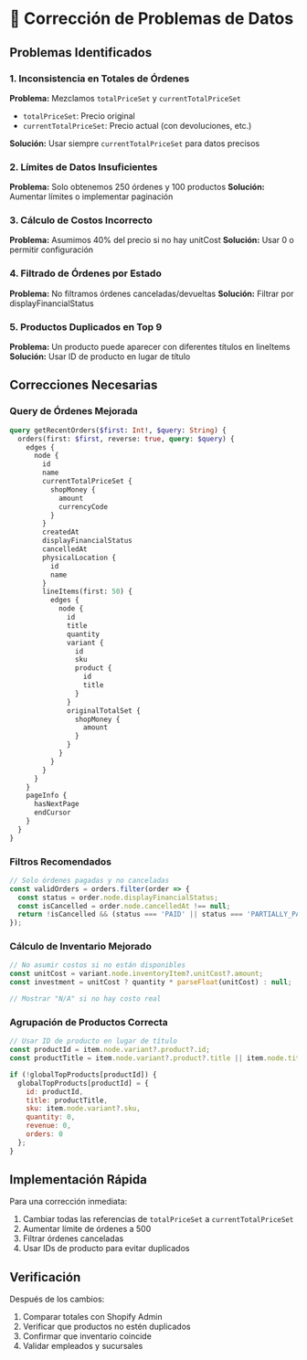 # 🔧 Corrección de Problemas de Datos

## Problemas Identificados

### 1. Inconsistencia en Totales de Órdenes
**Problema:** Mezclamos `totalPriceSet` y `currentTotalPriceSet`
- `totalPriceSet`: Precio original
- `currentTotalPriceSet`: Precio actual (con devoluciones, etc.)

**Solución:** Usar siempre `currentTotalPriceSet` para datos precisos

### 2. Límites de Datos Insuficientes
**Problema:** Solo obtenemos 250 órdenes y 100 productos
**Solución:** Aumentar límites o implementar paginación

### 3. Cálculo de Costos Incorrecto
**Problema:** Asumimos 40% del precio si no hay unitCost
**Solución:** Usar 0 o permitir configuración

### 4. Filtrado de Órdenes por Estado
**Problema:** No filtramos órdenes canceladas/devueltas
**Solución:** Filtrar por displayFinancialStatus

### 5. Productos Duplicados en Top 9
**Problema:** Un producto puede aparecer con diferentes títulos en lineItems
**Solución:** Usar ID de producto en lugar de título

## Correcciones Necesarias

### Query de Órdenes Mejorada
```graphql
query getRecentOrders($first: Int!, $query: String) {
  orders(first: $first, reverse: true, query: $query) {
    edges {
      node {
        id
        name
        currentTotalPriceSet {
          shopMoney {
            amount
            currencyCode
          }
        }
        createdAt
        displayFinancialStatus
        cancelledAt
        physicalLocation {
          id
          name
        }
        lineItems(first: 50) {
          edges {
            node {
              id
              title
              quantity
              variant {
                id
                sku
                product {
                  id
                  title
                }
              }
              originalTotalSet {
                shopMoney {
                  amount
                }
              }
            }
          }
        }
      }
    }
    pageInfo {
      hasNextPage
      endCursor
    }
  }
}
```

### Filtros Recomendados
```javascript
// Solo órdenes pagadas y no canceladas
const validOrders = orders.filter(order => {
  const status = order.node.displayFinancialStatus;
  const isCancelled = order.node.cancelledAt !== null;
  return !isCancelled && (status === 'PAID' || status === 'PARTIALLY_PAID');
});
```

### Cálculo de Inventario Mejorado
```javascript
// No asumir costos si no están disponibles
const unitCost = variant.node.inventoryItem?.unitCost?.amount;
const investment = unitCost ? quantity * parseFloat(unitCost) : null;

// Mostrar "N/A" si no hay costo real
```

### Agrupación de Productos Correcta
```javascript
// Usar ID de producto en lugar de título
const productId = item.node.variant?.product?.id;
const productTitle = item.node.variant?.product?.title || item.node.title;

if (!globalTopProducts[productId]) {
  globalTopProducts[productId] = {
    id: productId,
    title: productTitle,
    sku: item.node.variant?.sku,
    quantity: 0,
    revenue: 0,
    orders: 0
  };
}
```

## Implementación Rápida

Para una corrección inmediata:

1. Cambiar todas las referencias de `totalPriceSet` a `currentTotalPriceSet`
2. Aumentar límite de órdenes a 500
3. Filtrar órdenes canceladas
4. Usar IDs de producto para evitar duplicados

## Verificación

Después de los cambios:
1. Comparar totales con Shopify Admin
2. Verificar que productos no estén duplicados
3. Confirmar que inventario coincide
4. Validar empleados y sucursales